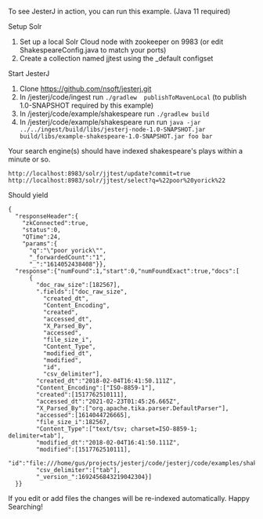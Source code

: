 To see JesterJ in action, you can run this example. (Java 11 required)

Setup Solr
1. Set up a local Solr Cloud node with zookeeper on 9983  (or edit ShakespeareConfig.java to match your ports)
1. Create a collection named jjtest using the _default configset

Start JesterJ
1. Clone https://github.com/nsoft/jesterj.git
1. In /jesterj/code/ingest run `./gradlew  publishToMavenLocal` (to publish 1.0-SNAPSHOT required by this example)
1. In /jesterj/code/example/shakespeare run `./gradlew build`
1. In /jesterj/code/example/shakespeare run run `java -jar ../../ingest/build/libs/jesterj-node-1.0-SNAPSHOT.jar build/libs/example-shakespeare-1.0-SNAPSHOT.jar foo bar`

Your search engine(s) should have indexed shakespeare's plays within a minute or so.  

```
http://localhost:8983/solr/jjtest/update?commit=true
http://localhost:8983/solr/jjtest/select?q=%22poor%20yorick%22
```
Should yield
```
{
  "responseHeader":{
    "zkConnected":true,
    "status":0,
    "QTime":24,
    "params":{
      "q":"\"poor yorick\"",
      "_forwardedCount":"1",
      "_":"1614052438408"}},
  "response":{"numFound":1,"start":0,"numFoundExact":true,"docs":[
      {
        "doc_raw_size":[182567],
        ".fields":["doc_raw_size",
          "created_dt",
          "Content_Encoding",
          "created",
          "accessed_dt",
          "X_Parsed_By",
          "accessed",
          "file_size_i",
          "Content_Type",
          "modified_dt",
          "modified",
          "id",
          "csv_delimiter"],
        "created_dt":"2018-02-04T16:41:50.111Z",
        "Content_Encoding":["ISO-8859-1"],
        "created":[1517762510111],
        "accessed_dt":"2021-02-23T01:45:26.665Z",
        "X_Parsed_By":["org.apache.tika.parser.DefaultParser"],
        "accessed":[1614044726665],
        "file_size_i":182567,
        "Content_Type":["text/tsv; charset=ISO-8859-1; delimiter=tab"],
        "modified_dt":"2018-02-04T16:41:50.111Z",
        "modified":[1517762510111],
        "id":"file:///home/gus/projects/jesterj/code/jesterj/code/examples/shakespeare/data/tragedies/hamlet",
        "csv_delimiter":["tab"],
        "_version_":1692456843219042304}]
  }}
```


If you edit or add files the changes will be re-indexed automatically. Happy Searching!
